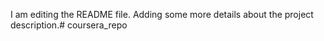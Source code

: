 I am editing the README file. Adding some more details about the project description.# coursera_repo
